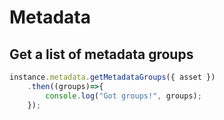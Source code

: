 # Metadata

## Get a list of metadata groups

```js
instance.metadata.getMetadataGroups({ asset })
    .then((groups)=>{
        console.log("Got groups!", groups);
    });
```